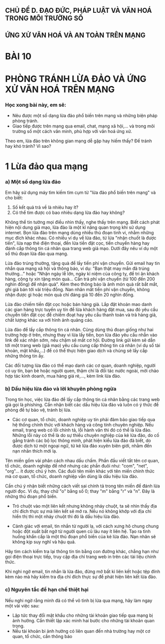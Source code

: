 ## CHỦ ĐỀ D. ĐẠO ĐỨC, PHÁP LUẬT VÀ VĂN HOÁ TRONG MÔI TRƯỜNG SỐ
## ỨNG XỬ VĂN HOÁ VÀ AN TOÀN TRÊN MẠNG

# BÀI 10
# PHÒNG TRÁNH LỪA ĐẢO VÀ ỨNG XỬ VĂN HOÁ TRÊN MẠNG

### Học xong bài này, em sẽ:

- Nêu được một số dạng lừa đảo phổ biến trên mạng và những biện pháp phòng tránh.
- Giao tiếp được trên mạng qua email, chat, mạng xã hội,... và trong môi trường số một cách văn minh, phù hợp với văn hoá ứng xử.

Theo em, lừa đảo trên không gian mạng dễ gặp hay hiếm thấy? Để tránh hay khó tránh? Vì sao?

# 1 Lừa đảo qua mạng

### a) Một số dạng lừa đảo

Em hãy sử dụng máy tìm kiếm tìm cụm từ "lừa đảo phổ biến trên mạng" và cho biết:
1) Số kết quả trả về là nhiêu hay ít?
2) Có thể tìm được có bao nhiêu dạng lừa đảo hay không?

Không thể tin tưởng mọi điều nhìn thấy, nghe thấy trên mạng. Biết cách phát hiện nội dung giả mạo, lừa đảo là một kĩ năng quan trọng khi sử dụng internet. Bọn lừa đảo trên mạng dùng nhiều thủ đoạn tinh vi, nhằm những mục đích khác nhau. Có nhiều ví dụ về lừa đảo, từ lừa "nhận chuốt là được tiền", lừa nạp thẻ điện thoại, đến lừa tiền đặt cọc, tiền chuyển hàng hay đánh cắp thông tin cá nhân qua trang web giả mạo. Dưới đây nêu ví dụ một số thủ đoạn lừa đảo qua mạng.

Lừa đảo trúng thưởng, tặng quà để lấy tiền phí vận chuyển. Gửi email hay tin nhắn qua mạng xã hội và thông báo, ví dụ: "Bạn thật may mắn đã trúng thưởng...” hoặc "Nhận ngày lễ lớn, ngày kỉ niệm của công ty, để tri ân khách hàng, công ty xin tặng món quà... Cần trả phí vận chuyển (từ 100 đến 200 nghìn đồng) để nhận quà". Kèm theo thông báo là ảnh món quà rất bắt mắt, ghi giá bán tới vài triệu đồng. Nan nhân mất tiền phí vận chuyển, không nhận được gì hoặc món quà chỉ đáng giá 10 đến 20 nghìn đồng.

Lừa đảo chiếm tiền đặt cọc hoặc bán hàng giả. Lắp đặt khoản mao danh các gian hàng trực tuyến uy tín để lừa khách hàng đặt mua, sau đó yêu cầu chuyển tiền đặt cọc để chiếm đoạt hay yêu cầu thanh toán và trả hàng giả, chất lượng khác xa với hình ảnh quảng cáo.

Lừa đảo để lấy cắp thông tin cá nhân. Cũng dùng thủ đoạn giống như hai trường hợp ở trên, nhưng thay vì lừa lấy tiền, bọn lừa đảo yêu cầu nhẫn vào link để xác nhận sớm, nếu chậm sẽ mất cơ hội. Đường link gửi kèm sẽ dẫn tới một trang web (giả mạo) yêu cầu cung cấp thông tin cá nhân (ví dụ số tài khoản, mật khẩu,...) để có thể thực hiện giao dịch và chúng sẽ lấy cắp những thông tin ấy.

Các đối tượng lừa đảo có thể mạo danh các cơ quan, doanh nghiệp, người có uy tín, bạn bè hoặc người quen, thậm chí là đối tác nước ngoài, mời chảo hợp tác kinh doanh, mua hàng giá rẻ,..., kèm link lừa đảo.

### b) Dấu hiệu lừa đảo và lời khuyên phòng ngừa

Trong tin học, việc lừa đảo để lấy cắp thông tin cá nhân bằng các trang web giả gọi là phishing. Cần nhận biết các dấu hiệu lừa đảo và luôn có ý thức để phòng đề tự bảo vệ, tránh bị lừa.

- Các cơ quan, tổ chức, doanh nghiệp uy tín phải đảm bảo giao tiếp qua hệ thống chính thức với khách hàng và công tính chuyên nghiệp. Nếu email, trang web có lỗi chính tả, lỗi hành văn thì đó có thể là lừa đảo. Những lỗi này có thể là do sự thiếu chuyên nghiệp của kẻ lừa đảo, do cố gắng tránh các bộ lọc thông minh, phát hiện kiểu lừa đảo đã biết, do được dịch từ một ngoại ngữ, từ kẻ lừa đảo xuyên biên giới, nhằm đến nạn nhân thích mới lạ.

Tên miền gồm vài phân cách nhau dấu chấm. Phần đầu viết tắt tên cơ quan, tổ chức, doanh nghiệp để nhớ nhưng các phần đuôi như: "com", "net", "org"... ít được chú ý hơn. Các đuôi tên miền khác với tên miền chính thức mà cơ quan, tổ chức, doanh nghiệp vẫn dùng là dấu hiệu lừa đảo.

Cần chú ý nhận biết những cách viết sai chính tả trong tên miền để đánh lừa người đọc. Ví dụ, thay chữ "o" bằng số 0; thay "m" bằng "r" và "n". Đây là những thủ đoạn phổ biến.

- Trỏ chuột vào một liên kết nhưng không nháy chuột, ta sẽ nhìn thấy địa chỉ đích thực sự mà liên kết sẽ mở ra. Nếu nó không khớp với địa chỉ hiển thị thì một nháy chuột thì đó là dấu hiệu lừa đảo.

- Cảnh giác với email, tin nhắn từ người lạ, với cách xưng hô chung chung hoặc đột xuất bất ngờ từ người quen cũ lâu nay ít liên hệ. Tạo ra tình huống khẩn cấp là một thủ đoạn phổ biến của kẻ lừa đảo. Nạn nhân sẽ không kịp suy nghĩ và hậu quả.

Hãy tìm cách kiểm tra lại thông tin tin bằng con đường khác, chẳng hạn như gọi điện thoại trực tiếp, truy cập địa chỉ trang web in trên các tài liệu chính thức.

Khi nghi ngờ email, tin nhắn là lừa đảo, đừng mở bất kì liên kết hoặc tệp đính kèm nào mà hãy kiểm tra địa chỉ đích thực sự để phát hiện liên kết lừa đảo.

### c) Nguyên tắc để hạn chế thiệt hại

Nếu nghi ngờ rằng mình đã có thể vô tình bị lừa qua mạng, hãy làm ngay một vài việc sau:

- Lập tức thay đổi mật khẩu cho những tài khoản giao tiếp qua mạng bị ảnh hưởng. Cần thiết lập xác minh hai bước cho những tài khoản quan trọng.
- Nếu tài khoản bi ảnh hưởng có liên quan đến nhà trường hay một cơ quan, tổ chức, cần thông báo
